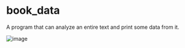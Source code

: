# book_data

A program that can analyze an entire text and print some data from it.

![image](https://github.com/user-attachments/assets/c59ccf87-2041-4645-bdb6-58ebd44a6d11)
